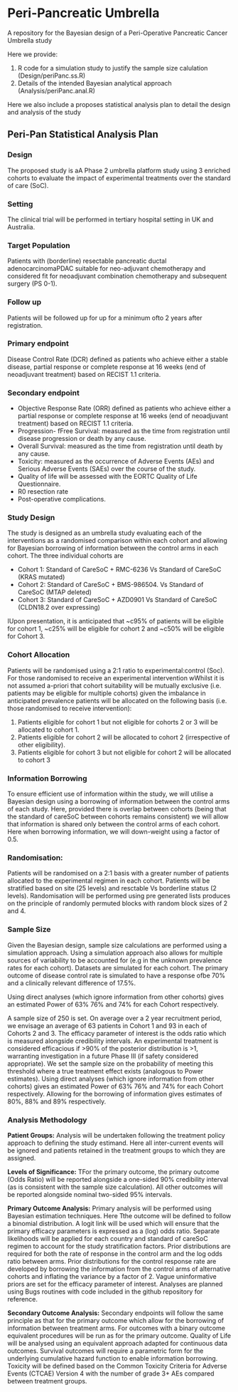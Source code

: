 # Peri-Pancreatic Umbrella
A repository for the Bayesian design of a Peri-Operative Pancreatic Cancer Umbrella study

Here we provide:

1. R code for a simulation study to justify the sample size calulation (Design/periPanc.ss.R)
2. Details of the intended Bayesian analytical approach (Analysis/periPanc.anal.R)


Here we also include a proposes statistical analysis plan to detail the design and analysis of the study

## Peri-Pan Statistical Analysis Plan

###  Design 
The proposed study is aA Phase 2 umbrella platform study using 3 enriched cohorts to evaluate the impact of experimental treatments over the standard of care (SoC). 
 
### Setting 
The clinical trial will be performed in tertiary hospital setting in UK and Australia. 
 
### Target Population 
Patients with (borderline) resectable pancreatic ductal adenocarcinomaPDAC suitable for neo-adjuvant chemotherapy and considered fit for neoadjuvant combination chemotherapy and subsequent surgery (PS 0-1). 

### Follow up 
Patients will be followed up for up for a minimum ofto 2 years after registration. 
 
### Primary endpoint 
Disease Control Rate (DCR) defined as patients who achieve either a stable disease, partial response or complete response at 16 weeks (end of neoadjuvant treatment) based on RECIST 1.1 criteria. 
 
### Secondary endpoint 
* Objective Response Rate (ORR) defined as patients who achieve either a partial response or complete response at 16 weeks (end of neoadjuvant treatment) based on RECIST 1.1 criteria. 
* Progression- fFree Survival: measured as the time from registration until disease progression or death by any cause. 
* Overall Survival: measured as the time from registration until death by any cause. 
* Toxicity: measured as the occurrence of Adverse Events (AEs) and Serious Adverse Events (SAEs) over the course of the study. 
* Quality of life will be assessed with the EORTC Quality of Life Questionnaire. 
* R0 resection rate 
* Post-operative complications. 
 

### Study Design 

The study is designed as an umbrella study evaluating each of the interventions as a randomised comparison within each cohort and allowing for Bayesian borrowing of information between the control arms in each cohort.  The three individual cohorts are 

* Cohort 1: Standard of CareSoC + RMC-6236 Vs Standard of CareSoC (KRAS mutated) 
* Cohort 2: Standard of CareSoC + BMS-986504. Vs Standard of CareSoC (MTAP deleted) 
* Cohort 3: Standard of CareSoC + AZD0901 Vs Standard of CareSoC (CLDN18.2 over expressing) 

IUpon presentation, it is anticipated that ~c95% of patients will be eligible for cohort 1, ~c25% will be eligible for cohort 2 and ~c50% will be eligible for Cohort 3. 

### Cohort Allocation 

Patients will be randomised using a 2:1 ratio to experimental:control (Soc). For those randomised to receive an experimental intervention wWhilst it is not assumed a-priori that cohort suitability will be mutually exclusive (i.e. patients may be eligible for multiple cohorts) given the imbalance in anticipated prevalence patients will be allocated on the following basis (i.e. those randomised to receive intervention): 

1. Patients eligible for cohort 1 but not eligible for cohorts 2 or 3 will be allocated to cohort 1. 
2. Patients eligible for cohort 2 will be allocated to cohort 2 (irrespective of other eligibility). 
3. Patients eligible for cohort 3 but not eligible for cohort 2 will be allocated to cohort 3 
 

### Information Borrowing 
To ensure efficient use of information within the study, we will utilise a Bayesian design using a borrowing of information between the control arms of each study.  Here, provided there is overlap between cohorts (being that the standard of careSoC between cohorts remains consistent) we will allow that information is shared only between the control arms of each cohort.  Here when borrowing information, we will down-weight using a factor of 0.5. 

### Randomisation: 
Patients will be randomised on a 2:1 basis with a greater number of patients allocated to the experimental regimen in each cohort.   Patients will be stratified based on site (25 levels) and resctable Vs borderline status (2 levels).  Randomisation will be performed using pre generated lists produces on the principle of randomly permuted blocks with random block sizes of 2 and 4.

### Sample Size
Given the Bayesian design, sample size calculations are performed using a simulation approach. Using a simulation approach also allows for multiple sources of variability to be accounted for (e.g in the unknown prevalence rates for each cohort).  Datasets are simulated for each cohort.  The primary outcome of disease control rate is simulated to have a response ofbe 70% and a clinically relevant difference of 17.5%. 

Using direct analyses (which ignore information from other cohorts) gives an estimated Power of 63% 76% and 74% for each Cohort respectively. 

A sample size of 250 is set.  On average over a 2 year recruitment period, we envisage an average of 63 patients in Cohort 1 and 93 in each of Cohorts 2 and 3.  The efficacy parameter of interest is the odds ratio which is measured alongside credibility intervals.  An experimental treatment is considered efficacious if >90% of the posterior distribution is >1, warranting investigation in a future Phase III (if safety considered appropriate).  We set the sample size on the probability of meeting this threshold where a true treatment effect exists (analogous to Power estimates).   Using direct analyses (which ignore information from other cohorts) gives an estimated Power of 63% 76% and 74% for each Cohort respectively.  Allowing for the borrowing of information gives estimates of 80%, 88% and 89% respectively. 

 

### Analysis Methodology 

**Patient Groups:** Analysis will be undertaken following the treatment policy approach to defining the study estimand. Here all inter-current events will be ignored and patients retained in the treatment groups to which they are assigned. 

**Levels of Significance:**  TFor the primary outcome, the primary outcome (Odds Ratio) will be reported alongside a one-sided 90% credibility interval (as is consistent with the sample size calculation). All other outcomes will be reported alongside nominal two-sided 95% intervals.  

**Primary Outcome Analysis:** Primary analysis will be performed using Bayesian estimation techniques.  Here Tthe outcome will be defined to follow a binomial distribution.  A logit link will be used which will ensure that the primary efficacy parameters is expressed as a (log) odds ratio.  Separate likelihoods will be applied for each country and standard of careSoC regimen to account for the study stratification factors.  Prior distributions are required for both the rate of response in the control arm and the log odds ratio between arms.   Prior distributions for the control response rate are developed by borrowing the information from the control arms of alternative cohorts and inflating the variance by a factor of 2.  Vague uninformative priors are set for the efficacy parameter of interest.  Analyses are planned using Bugs routines with code included in the github repository for reference. 

**Secondary Outcome Analysis:**
Secondary endpoints will follow the same principle as that for the primary outcome which allow for the borrowing of information between treatment arms.  For outcomes with a binary outcome equivalent procedures will be run as for the primary outcome.  Quality of Life will be analysed using an equivalent approach adapted for continuous data outcomes.  Survival outcomes will require a parametric form for the underlying cumulative hazard function to enable information borrowing.  Toxicity will be defined based on the Common Toxicity Criteria for Adverse Events (CTCAE) Version 4 with the number of grade 3+ AEs compared between treatment groups.   

